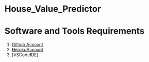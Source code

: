 # House_Value_Predictor
# Software and Tools Requirements

1. [Github Account](https://github.com/ShrutikaGit-hub/)
2. [HerokuAccount](https://heroku.com)
3. [VSCodeIDE]